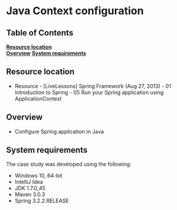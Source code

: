 # Java Context configuration

## Table of Contents
**[Resource location](#resource-location)**  
**[Overview](#overview)**
**[System requirements](#system-requirements)** 

## Resource location
- Resource - [LiveLessons] Spring Framework (Aug 27, 2013) - 01 Introduction to Spring - 05 Run your Spring application using ApplicationContext

## Overview
- Configure Spring application in Java

## System requirements

The case study was developed using the following:

- Windows 10, 64-bit
- IntelliJ Idea
- JDK 1.7.0_45
- Maven 3.0.3
- Spring 3.2.2.RELEASE
